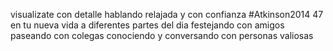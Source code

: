 visualizate con detalle hablando relajada y con confianza #Atkinson2014 47
en tu nueva vida
a diferentes partes del dia
festejando con amigos
paseando con colegas
conociendo y conversando con personas valiosas

